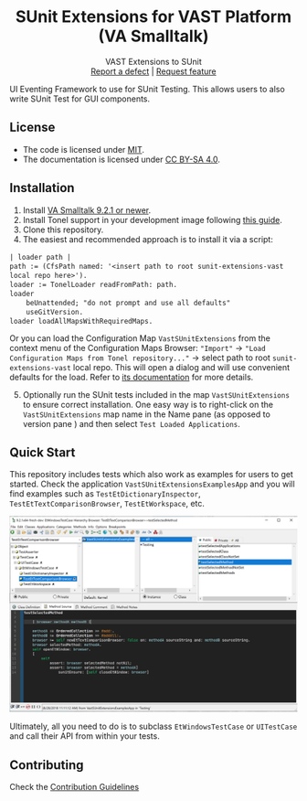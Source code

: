 <p align="center">
<!---<img src="assets/logos/128x128.png">-->
 <h1 align="center">SUnit Extensions for VAST Platform (VA Smalltalk)</h1>
  <p align="center">
    VAST Extensions to SUnit
    <!---
    <br>
    <a href="docs/"><strong>Explore the docs »</strong></a>
    <br>
    -->
    <br>
    <a href="https://github.com/vast-community-hub/sunit-extensions-vast/issues/new?labels=Type%3A+Defect">Report a defect</a>
    |
    <a href="https://github.com/vast-community-hub/sunit-extensions-vast/issues/new?labels=Type%3A+Feature">Request feature</a>
  </p>
</p>


 UI Eventing Framework to use for SUnit Testing. This allows users to also write SUnit Test for GUI components.

## License
- The code is licensed under [MIT](LICENSE).
- The documentation is licensed under [CC BY-SA 4.0](http://creativecommons.org/licenses/by-sa/4.0/).


## Installation

1. Install [VA Smalltalk 9.2.1 or newer](https://www.instantiations.com/products/vasmalltalk/download.html).
2. Install Tonel support in your development image following [this guide](https://github.com/vasmalltalk/tonel-vast#installation).
3. Clone this repository.
4. The easiest and recommended approach is to install it via a script:

```smalltalk
| loader path |
path := (CfsPath named: '<insert path to root sunit-extensions-vast local repo here>').
loader := TonelLoader readFromPath: path.
loader
	beUnattended; "do not prompt and use all defaults"
	useGitVersion.
loader loadAllMapsWithRequiredMaps.
```

Or you can load the Configuration Map `VastSUnitExtensions` from the context menu of the Configuration Maps Browser: `"Import"` -> `"Load Configuration Maps from Tonel repository..."` -> select path to root `sunit-extensions-vast` local repo. This will open a dialog and will use convenient defaults for the load. Refer to [its documentation](https://github.com/instantiations/tonel-vast#using-gui-menus) for more details.

5. Optionally run the SUnit tests included in the map `VastSUnitExtensions` to ensure correct installation. One easy way is to right-click on the `VastSUnitExtensions` map name in the Name pane (as opposed to version pane ) and then select `Test Loaded Applications`.

## Quick Start

This repository includes tests which also work as examples for users to get started. Check the application `VastSUnitExtensionsExamplesApp` and you will find examples such as `TestEtDictionaryInspector`, `TestEtTextComparisonBrowser`, `TestEtWorkspace`, etc.

<img alt="TestEtTextComparisonBrowser" src="assets/screenshots/testSelectedMethod.png">

Ultimately, all you need to do is to subclass `EtWindowsTestCase` or `UITestCase` and call their API from within your tests.



## Contributing

Check the [Contribution Guidelines](CONTRIBUTING.md)
